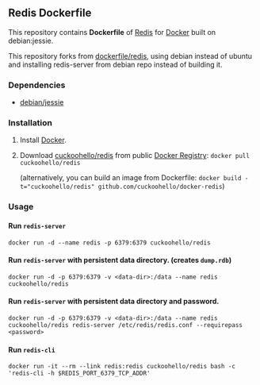 ## Redis Dockerfile


This repository contains **Dockerfile** of [Redis](http://redis.io/) for [Docker](https://www.docker.io/) built on debian:jessie.

This repository forks from [dockerfile/redis](https://github.com/dockerfile/redis), using debian instead of ubuntu and installing redis-server from debian repo instead of building it.

### Dependencies

* [debian/jessie](https://registry.hub.docker.com/_/debian/)


### Installation

1. Install [Docker](https://www.docker.io/).

2. Download [cuckoohello/redis](https://registry.hub.docker.com/u/cuckoohello/redis/) from public [Docker Registry](https://index.docker.io/): `docker pull cuckoohello/redis`

   (alternatively, you can build an image from Dockerfile: `docker build -t="cuckoohello/redis" github.com/cuckoohello/docker-redis`)


### Usage

#### Run `redis-server`

    docker run -d --name redis -p 6379:6379 cuckoohello/redis

#### Run `redis-server` with persistent data directory. (creates `dump.rdb`)

    docker run -d -p 6379:6379 -v <data-dir>:/data --name redis cuckoohello/redis

#### Run `redis-server` with persistent data directory and password.

    docker run -d -p 6379:6379 -v <data-dir>:/data --name redis cuckoohello/redis redis-server /etc/redis/redis.conf --requirepass <password>

#### Run `redis-cli`

    docker run -it --rm --link redis:redis cuckoohello/redis bash -c 'redis-cli -h $REDIS_PORT_6379_TCP_ADDR'
